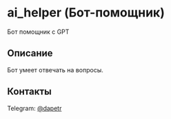 # ai_helper (Бот-помощник)
Бот помощник с GPT


## Описание
 

 
Бот умеет отвечать на вопросы.
 

 
## Контакты
Telegram: [@dapetr](https://t.me/dapetr)
